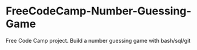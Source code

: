 # FreeCodeCamp-Number-Guessing-Game
Free Code Camp project. Build a number guessing game with bash/sql/git
